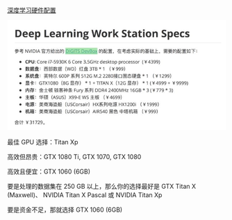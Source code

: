 

[深度学习硬件配置](https://www.zhihu.com/question/41822823/answer/152789767)

![](images/深度学习硬件配置.jpg)

最佳 GPU 选择：Titan Xp

高效但昂贵：GTX 1080 Ti, GTX 1070, GTX 1080

高效且便宜：GTX 1060 (6GB)

要是处理的数据集在 250 GB 以上，那么你的选择最好是 GTX Titan X (Maxwell)、 NVIDIA Titan X Pascal 或 NVIDIA Titan Xp

要是资金不足，那就选择 GTX 1060 (6GB)